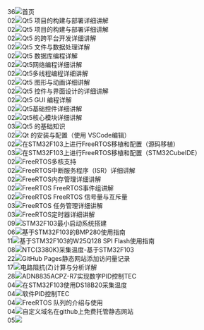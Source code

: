 <!--https://github.com/hehuapei/visitor-badge-->
<!--[个人博客](http://blogs.wurp.top) -->
<!--![visitors](https://visitor-badge.laobi.icu/badge?page_id=blogs35.wurp&left_text=访%20问%20人%20数)-->
36<img src="https://visitor-badge.laobi.icu/badge?page_id=blogs.wurp.top&left_text=访%20问%20人%20数&query_only=true">首页</br>
02<img src="https://visitor-badge.laobi.icu/badge?page_id=blogs35.wurp&left_text=访%20问%20人%20数&query_only=true">Qt5 项目的构建与部署详细讲解</br>
02<img src="https://visitor-badge.laobi.icu/badge?page_id=blogs34.wurp&left_text=访%20问%20人%20数&query_only=true">Qt5 项目的构建与部署详细讲解</br>
02<img src="https://visitor-badge.laobi.icu/badge?page_id=blogs33.wurp&left_text=访%20问%20人%20数&query_only=true">Qt5 的跨平台开发详细讲解</br>
02<img src="https://visitor-badge.laobi.icu/badge?page_id=blogs32.wurp&left_text=访%20问%20人%20数&query_only=true">Qt5 文件与数据处理详解</br>
02<img src="https://visitor-badge.laobi.icu/badge?page_id=blogs31.wurp&left_text=访%20问%20人%20数&query_only=true">Qt5 数据库编程详解</br>
02<img src="https://visitor-badge.laobi.icu/badge?page_id=blogs30.wurp&left_text=访%20问%20人%20数&query_only=true">Qt5网络编程详细讲解</br>
02<img src="https://visitor-badge.laobi.icu/badge?page_id=blogs29.wurp&left_text=访%20问%20人%20数&query_only=true">Qt5多线程编程详细讲解</br>
02<img src="https://visitor-badge.laobi.icu/badge?page_id=blogs28.wurp&left_text=访%20问%20人%20数&query_only=true">Qt5 图形与动画详细讲解</br>
02<img src="https://visitor-badge.laobi.icu/badge?page_id=blogs27.wurp&left_text=访%20问%20人%20数&query_only=true">Qt5 控件与界面设计的详细讲解</br>
02<img src="https://visitor-badge.laobi.icu/badge?page_id=blogs26.wurp&left_text=访%20问%20人%20数&query_only=true">Qt5 GUI 编程详解</br>
02<img src="https://visitor-badge.laobi.icu/badge?page_id=blogs25.wurp&left_text=访%20问%20人%20数&query_only=true">Qt5基础控件详细讲解</br>
02<img src="https://visitor-badge.laobi.icu/badge?page_id=blogs24.wurp&left_text=访%20问%20人%20数&query_only=true">Qt5核心模块详细讲解</br>
03<img src="https://visitor-badge.laobi.icu/badge?page_id=blogs23.wurp&left_text=访%20问%20人%20数&query_only=true">Qt5 的基础知识</br>
02<img src="https://visitor-badge.laobi.icu/badge?page_id=blogs22.wurp&left_text=访%20问%20人%20数&query_only=true">Qt 的安装与配置（使用 VSCode编辑）</br>
02<img src="https://visitor-badge.laobi.icu/badge?page_id=blogs21.wurp&left_text=访%20问%20人%20数&query_only=true">在STM32F103上进行FreeRTOS移植和配置（源码移植）</br>
03<img src="https://visitor-badge.laobi.icu/badge?page_id=blogs20.wurp&left_text=访%20问%20人%20数&query_only=true">在STM32F103上进行FreeRTOS移植和配置（STM32CubeIDE）</br>
02<img src="https://visitor-badge.laobi.icu/badge?page_id=blogs19.wurp&left_text=访%20问%20人%20数&query_only=true">FreeRTOS多核支持</br>
02<img src="https://visitor-badge.laobi.icu/badge?page_id=blogs18.wurp&left_text=访%20问%20人%20数&query_only=true">FreeRTOS中断服务程序（ISR）详细讲解</br>
02<img src="https://visitor-badge.laobi.icu/badge?page_id=blogs17.wurp&left_text=访%20问%20人%20数&query_only=true">FreeRTOS内存管理详细讲解</br>
02<img src="https://visitor-badge.laobi.icu/badge?page_id=blogs16.wurp&left_text=访%20问%20人%20数&query_only=true">FreeRTOS FreeRTOS事件组讲解</br>
02<img src="https://visitor-badge.laobi.icu/badge?page_id=blogs15.wurp&left_text=访%20问%20人%20数&query_only=true">FreeRTOS FreeRTOS 信号量与互斥量</br>
03<img src="https://visitor-badge.laobi.icu/badge?page_id=blogs14.wurp&left_text=访%20问%20人%20数&query_only=true">FreeRTOS 任务管理详细讲解</br>
03<img src="https://visitor-badge.laobi.icu/badge?page_id=blogs13.wurp&left_text=访%20问%20人%20数&query_only=true">FreeRTOS定时器详细讲解</br>
09<img src="https://visitor-badge.laobi.icu/badge?page_id=blogs12.wurp&left_text=访%20问%20人%20数&query_only=true">STM32F103最小启动系统搭建</br>
06<img src="https://visitor-badge.laobi.icu/badge?page_id=blogs11.wurp&left_text=访%20问%20人%20数&query_only=true">基于STM32F103的BMP280使用指南</br>
11<img src="https://visitor-badge.laobi.icu/badge?page_id=blogs10.wurp&left_text=访%20问%20人%20数&query_only=true">基于STM32F103的W25Q128 SPI Flash使用指南</br>
08<img src="https://visitor-badge.laobi.icu/badge?page_id=blogs9.wurp&left_text=访%20问%20人%20数&query_only=true">NTC(3380K)采集温度-基于STM32F103</br>
22<img src="https://visitor-badge.laobi.icu/badge?page_id=blogs8.wurp&left_text=访%20问%20人%20数&query_only=true">GitHub Pages静态网站添加访问量记录</br>
17<img src="https://visitor-badge.laobi.icu/badge?page_id=blogs7.wurp&left_text=访%20问%20人%20数&query_only=true">电路阻抗(Z)计算与分析详解</br>
28<img src="https://visitor-badge.laobi.icu/badge?page_id=blogs6.wurp&left_text=访%20问%20人%20数&query_only=true">ADN8835ACPZ-R7实现数字PID控制TEC</br>
04<img src="https://visitor-badge.laobi.icu/badge?page_id=blogs5.wurp&left_text=访%20问%20人%20数&query_only=true">在STM32F103使用DS18B20采集温度</br>
04<img src="https://visitor-badge.laobi.icu/badge?page_id=blogs4.wurp&left_text=访%20问%20人%20数&query_only=true">软件PID控制TEC</br>
04<img src="https://visitor-badge.laobi.icu/badge?page_id=blogs3.wurp&left_text=访%20问%20人%20数&query_only=true">FreeRTOS 队列的介绍与使用</br>
04<img src="https://visitor-badge.laobi.icu/badge?page_id=blogs2.wurp&left_text=访%20问%20人%20数&query_only=true">自定义域名在github上免费托管静态网站</br>
05<img src="https://visitor-badge.laobi.icu/badge?page_id=blogs1.wurp&left_text=访%20问%20人%20数&query_only=true"></br>
